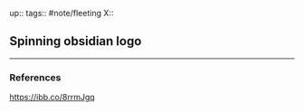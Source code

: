 up::
tags:: #note/fleeting 
X:: 

## Spinning obsidian logo



---

### References
https://ibb.co/8rrmJgq